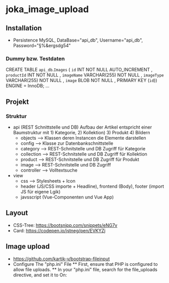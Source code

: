 # joka_image_upload

## Installation
* Persistence MySQL, DataBase="api_db", Username="api_db", Password="§%&ergsdg54"

### Dummy bzw. Testdaten 
CREATE TABLE `api_db`.`Images` ( `id` INT NOT NULL AUTO_INCREMENT , `productId` INT NOT NULL , `imageName` VARCHAR(255) NOT NULL , `imageType` VARCHAR(255) NOT NULL , `image` BLOB NOT NULL , PRIMARY KEY (`id`)) ENGINE = InnoDB;
...

## Projekt
### Struktur
* api (REST Schnittstelle und DB) Aufbau der Artikel entspricht einer Baumstruktur mit 1) Kategorie, 2) Kollektion) 3) Produkt 4) Bildern
    * objects --> Klassen deren Instancen die Elemente darstellen 
    * config --> Klasse zur Datenbankschnittstelle
    * category --> REST-Schnitstelle und DB Zugriff für  Kategorie
    * collection --> REST-Schnitstelle und DB Zugriff für Kollektion
    * product --> REST-Schnitstelle und DB Zugriff für Produkt
    * image --> REST-Schnitstelle und DB Zugriff
    * controller --> Volltextsuche
* view
    * css --> Stylesheets + Icon
    * header (JS/CSS importe + Headline),  frontend (Body), footer (import JS für eigene Lgik)
    * javsscript (Vue-Componenten und Vue App)
    
## Layout
* CSS-Tree: https://bootsnipp.com/snippets/eNG7v
* Card: https://codepen.io/jstneg/pen/EVKYZj
 
 
 ## Image upload
 * https://github.com/kartik-v/bootstrap-fileinput
 * Configure The "php.ini" File 
 ** First, ensure that PHP is configured to allow file uploads. 
 ** In your "php.ini" file, search for the file_uploads directive, and set it to On: